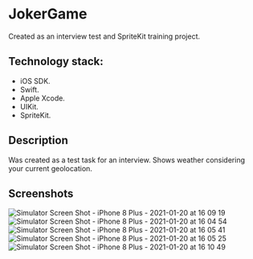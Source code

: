 # JokerGame

Created as an interview test and SpriteKit training project.

## Technology stack:
- iOS SDK.
- Swift.
- Apple Xcode.
- UIKit.
- SpriteKit.

## Description

Was created as a test task for an interview. Shows weather considering your current geolocation.

## Screenshots

![Simulator Screen Shot - iPhone 8 Plus - 2021-01-20 at 16 09 19](https://user-images.githubusercontent.com/58864573/105179056-e0efaf80-5b39-11eb-9157-268d9c863795.png)
![Simulator Screen Shot - iPhone 8 Plus - 2021-01-20 at 16 04 54](https://user-images.githubusercontent.com/58864573/105179083-e77e2700-5b39-11eb-9654-685785ba5d98.png)
![Simulator Screen Shot - iPhone 8 Plus - 2021-01-20 at 16 05 41](https://user-images.githubusercontent.com/58864573/105179097-ebaa4480-5b39-11eb-916f-c7a4129b72a1.png)
![Simulator Screen Shot - iPhone 8 Plus - 2021-01-20 at 16 05 25](https://user-images.githubusercontent.com/58864573/105179102-ee0c9e80-5b39-11eb-81da-66789ab30815.png)
![Simulator Screen Shot - iPhone 8 Plus - 2021-01-20 at 16 10 49](https://user-images.githubusercontent.com/58864573/105179210-15636b80-5b3a-11eb-821f-af92bc89ffb9.png)
